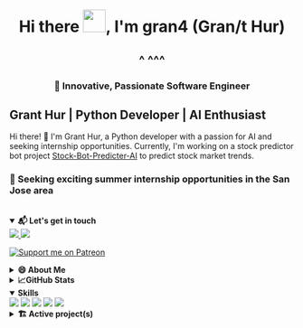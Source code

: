 <h1 align="center">Hi there <img src="https://github.com/sudnyeshtalekar/sudnyeshtalekar/blob/master/Assets/Hi.gif"
        width="40px">, I'm gran4 (Gran/t Hur)
<h2 align="center">                 ^ ^^^</h2>
<h3 align="center">🧠 Innovative, Passionate Software Engineer </h3></h1>



## Grant Hur | Python Developer | AI Enthusiast

Hi there! 👋 I'm Grant Hur, a Python developer with a passion for AI and seeking internship opportunities. Currently, I'm working on a stock predictor bot project [Stock-Bot-Predicter-AI](https://github.com/gran4/Stock-Bot-Predicter-AI) to predict stock market trends.

### 🤝 Seeking exciting summer internship opportunities in the San Jose area
<br>

<details open>
<summary><strong>📬 Let's get in touch</strong></summary>
<a href="https://www.linkedin.com/in/grant-hur-68a71a26a/">
    <img src="https://img.shields.io/badge/-Linkedin-blue?style=flat-square&logo=linkedin">
</a>
<a href="mailto:fifttim@gmail.com">
    <img src="https://img.shields.io/badge/-Email-red?style=flat-square&logo=gmail&logoColor=white">
</a>

[![Support me on Patreon](https://img.shields.io/endpoint.svg?url=https%3A%2F%2Fshieldsio-patreon.vercel.app%2Fapi%3Fusername%3DGrantHur%26type%3Dpatrons&style=flat)](https://patreon.com/GrantHur)
</details>

<details>
<summary><strong>😄 About Me</strong></summary>

- 📍 Location: San Jose, CA, US
- 🌱 Currently, I'm building an open sourced AI stock bot
- 🧠 I know python, c, c++, and java(I forgot the go I learned earlier)
- 🏆 I do competitive programming
- 🤝 I am seeking exciting summer internship opportunities in the San Jose area
- ❓ I love spicy food and food in general.
<a>
    <img src="https://img.shields.io/badge/iOS-000000?style=for-the-badge&logo=ios&logoColor=white">
</a>

</details>


<details>
<summary><strong>📈GitHub Stats</strong></summary>

[![Grant's GitHub Stats](https://github-readme-stats.vercel.app/api?username=gran4&show_icons=true&count_private=true&include_all_commits=true&theme=radical)](https://github.com/anuraghazra/github-readme-stats)


[![Languages Used](https://github-readme-stats.vercel.app/api/top-langs/?username=gran4&layout=compact&hide=html,css&theme=radical)](https://github.com/anuraghazra/github-readme-stats)


</details>


<details open>
<summary><strong>Skills</strong></summary>
<a>
    <img src="https://img.shields.io/badge/Python-3776AB?style=for-the-badge&logo=python&logoColor=white">
</a>
<a>
    <img src="https://img.shields.io/badge/C-00599C?style=for-the-badge&logo=c&logoColor=white">
</a>
<a>
    <img src="https://img.shields.io/badge/C%2B%2B-00599C?style=for-the-badge&logo=c%2B%2B&logoColor=white">
</a>
<a>
    <img src="https://img.shields.io/badge/Java-ED8B00?style=for-the-badge&logo=java&logoColor=white">
</a>
<a>
    <img src="https://img.shields.io/badge/iOS-000000?style=for-the-badge&logo=ios&logoColor=white">
</a>

</details>

<details>
<summary><strong>🏗️ Active project(s) </strong></summary>

#### [Stock-Bot-Predictor-AI](https://github.com/gran4/Stock-Bot-Predictor-AI): One of the first open-sourced Machine Learning Stock Bots. It's highly customizable and can also be used as a stock library.

#### [Arcade Python Library Contributions](https://github.com/arcade-academy/arcade): A python game library with hundreds of thousands of downloads. 5.6k per month.

</details>


